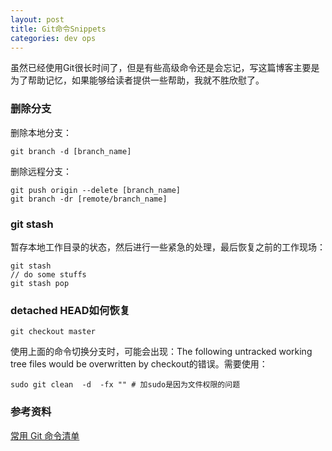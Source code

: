 ```yaml
---
layout: post
title: Git命令Snippets
categories: dev ops 
---
```


虽然已经使用Git很长时间了，但是有些高级命令还是会忘记，写这篇博客主要是为了帮助记忆，如果能够给读者提供一些帮助，我就不胜欣慰了。

### 删除分支
删除本地分支：
```
git branch -d [branch_name]
```
删除远程分支：
```
git push origin --delete [branch_name]
git branch -dr [remote/branch_name]
```

### git stash
暂存本地工作目录的状态，然后进行一些紧急的处理，最后恢复之前的工作现场：
```
git stash
// do some stuffs
git stash pop
```

### detached HEAD如何恢复
```
git checkout master
```
使用上面的命令切换分支时，可能会出现：The following untracked working tree files would be overwritten by checkout的错误。需要使用：
```
sudo git clean  -d  -fx "" # 加sudo是因为文件权限的问题
```

### 参考资料
[常用 Git 命令清单](http://www.ruanyifeng.com/blog/2015/12/git-cheat-sheet.html?utm_source=tool.lu)

